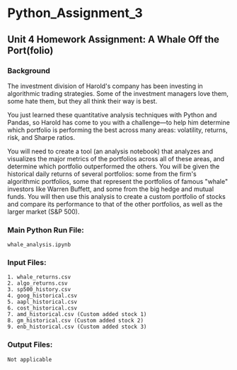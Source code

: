 # Python_Assignment_3

## Unit 4 Homework Assignment: A Whale Off the Port(folio)

### Background

The investment division of Harold's company has been investing in algorithmic trading strategies. Some of the investment managers love them, some hate them, but they all think their way is best.

You just learned these quantitative analysis techniques with Python and Pandas, so Harold has come to you with a challenge—to help him determine which portfolio is performing the best across many areas: volatility, returns, risk, and Sharpe ratios.

You will need to create a tool (an analysis notebook) that analyzes and visualizes the major metrics of the portfolios across all of these areas, and determine which portfolio outperformed the others. You will be given the historical daily returns of several portfolios: some from the firm's algorithmic portfolios, some that represent the portfolios of famous "whale" investors like Warren Buffett, and some from the big hedge and mutual funds. You will then use this analysis to create a custom portfolio of stocks and compare its performance to that of the other portfolios, as well as the larger market (S&P 500).


### Main Python Run File:
    whale_analysis.ipynb 

### Input Files:
    1. whale_returns.csv 
    2. algo_returns.csv
    3. sp500_history.csv
    4. goog_historical.csv
    5. aapl_historical.csv
    6. cost_historical.csv
    7. amd_historical.csv (Custom added stock 1)
    8. gm_historical.csv (Custom added stock 2)
    9. enb_historical.csv (Custom added stock 3)

### Output Files:
    Not applicable 